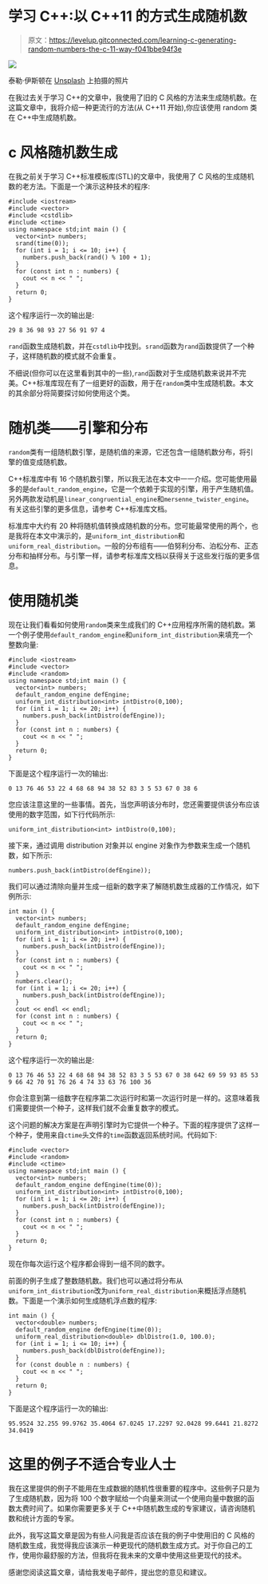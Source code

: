 # 学习 C++:以 C++11 的方式生成随机数

> 原文：<https://levelup.gitconnected.com/learning-c-generating-random-numbers-the-c-11-way-f041bbe94f3e>

![](img/dc6ccf09b26ae49713c9a8fe092a6a7d.png)

泰勒·伊斯顿在 [Unsplash](https://unsplash.com?utm_source=medium&utm_medium=referral) 上拍摄的照片

在我过去关于学习 C++的文章中，我使用了旧的 C 风格的方法来生成随机数。在这篇文章中，我将介绍一种更流行的方法(从 C++11 开始),你应该使用 random 类在 C++中生成随机数。

# c 风格随机数生成

在我之前关于学习 C++标准模板库(STL)的文章中，我使用了 C 风格的生成随机数的老方法。下面是一个演示这种技术的程序:

```
#include <iostream>
#include <vector>
#include <cstdlib>
#include <ctime>
using namespace std;int main () {
  vector<int> numbers;
  srand(time(0));
  for (int i = 1; i <= 10; i++) {
    numbers.push_back(rand() % 100 + 1);
  }
  for (const int n : numbers) {
    cout << n << " ";
  }
  return 0;
}
```

这个程序运行一次的输出是:

```
29 8 36 98 93 27 56 91 97 4
```

`rand`函数生成随机数，并在`cstdlib`中找到。`srand`函数为`rand`函数提供了一个种子，这样随机数的模式就不会重复。

不细说(但你可以在这里看到其中的一些),`rand`函数对于生成随机数来说并不完美。C++标准库现在有了一组更好的函数，用于在`random`类中生成随机数。本文的其余部分将简要探讨如何使用这个类。

# 随机类——引擎和分布

`random`类有一组随机数引擎，是随机值的来源，它还包含一组随机数分布，将引擎的值变成随机数。

C++标准库中有 16 个随机数引擎，所以我无法在本文中一一介绍。您可能使用最多的是`default_random_engine`，它是一个依赖于实现的引擎，用于产生随机值。另外两款发动机是`linear_congruential_engine`和`mersenne_twister_engine`。有关这些引擎的更多信息，请参考 C++标准库文档。

标准库中大约有 20 种将随机值转换成随机数的分布。您可能最常使用的两个，也是我将在本文中演示的，是`uniform_int_distribution`和`uniform_real_distribution`。一般的分布组有——伯努利分布、泊松分布、正态分布和抽样分布。与引擎一样，请参考标准库文档以获得关于这些发行版的更多信息。

# 使用随机类

现在让我们看看如何使用`random`类来生成我们的 C++应用程序所需的随机数。第一个例子使用`default_random_engine`和`uniform_int_distribution`来填充一个整数向量:

```
#include <iostream>
#include <vector>
#include <random>
using namespace std;int main () {
  vector<int> numbers;
  default_random_engine defEngine;
  uniform_int_distribution<int> intDistro(0,100);
  for (int i = 1; i <= 20; i++) {
    numbers.push_back(intDistro(defEngine));
  }
  for (const int n : numbers) {
    cout << n << " ";
  }
  return 0;
}
```

下面是这个程序运行一次的输出:

```
0 13 76 46 53 22 4 68 68 94 38 52 83 3 5 53 67 0 38 6
```

您应该注意这里的一些事情。首先，当您声明该分布时，您还需要提供该分布应该使用的数字范围，如下行代码所示:

```
uniform_int_distribution<int> intDistro(0,100);
```

接下来，通过调用 distribution 对象并以 engine 对象作为参数来生成一个随机数，如下所示:

```
numbers.push_back(intDistro(defEngine));
```

我们可以通过清除向量并生成一组新的数字来了解随机数生成器的工作情况，如下例所示:

```
int main () {
  vector<int> numbers;
  default_random_engine defEngine;
  uniform_int_distribution<int> intDistro(0,100);
  for (int i = 1; i <= 20; i++) {
    numbers.push_back(intDistro(defEngine));
  }
  for (const int n : numbers) {
    cout << n << " ";
  }
  numbers.clear();
  for (int i = 1; i <= 20; i++) {
    numbers.push_back(intDistro(defEngine));
  }
  cout << endl << endl;
  for (const int n : numbers) {
    cout << n << " ";
  }
  return 0;
}
```

这个程序运行一次的输出是:

```
0 13 76 46 53 22 4 68 68 94 38 52 83 3 5 53 67 0 38 642 69 59 93 85 53 9 66 42 70 91 76 26 4 74 33 63 76 100 36
```

你会注意到第一组数字在程序第二次运行时和第一次运行时是一样的。这意味着我们需要提供一个种子，这样我们就不会重复数字的模式。

这个问题的解决方案是在声明引擎时为它提供一个种子。下面的程序提供了这样一个种子，使用来自`ctime`头文件的`time`函数返回系统时间。代码如下:

```
#include <vector>
#include <random>
#include <ctime>
using namespace std;int main () {
  vector<int> numbers;
  default_random_engine defEngine(time(0));
  uniform_int_distribution<int> intDistro(0,100);
  for (int i = 1; i <= 20; i++) {
    numbers.push_back(intDistro(defEngine));
  }
  for (const int n : numbers) {
    cout << n << " ";
  }
  return 0;
}
```

现在你每次运行这个程序都会得到一组不同的数字。

前面的例子生成了整数随机数。我们也可以通过将分布从`uniform_int_distribution`改为`uniform_real_distribution`来概括浮点随机数。下面是一个演示如何生成随机浮点数的程序:

```
int main () {
  vector<double> numbers;
  default_random_engine defEngine(time(0));
  uniform_real_distribution<double> dblDistro(1.0, 100.0);
  for (int i = 1; i <= 10; i++) {
    numbers.push_back(dblDistro(defEngine));
  }
  for (const double n : numbers) {
    cout << n << " ";
  }
  return 0;
}
```

下面是这个程序运行一次的输出:

```
95.9524 32.255 99.9762 35.4064 67.0245 17.2297 92.0428 99.6441 21.8272 34.0419
```

# 这里的例子不适合专业人士

我在这里提供的例子不能用在生成数据的随机性很重要的程序中。这些例子只是为了生成随机数，因为将 100 个数字赋给一个向量来测试一个使用向量中数据的函数太费时间了。如果你需要更多关于 C++中随机数生成的专家建议，请咨询随机数和统计方面的专家。

此外，我写这篇文章是因为有些人问我是否应该在我的例子中使用旧的 C 风格的随机数生成，我觉得我应该演示一种更现代的随机数生成方式。对于你自己的工作，使用你最舒服的方法，但我将在我未来的文章中使用这些更现代的技术。

感谢您阅读这篇文章，请给我发电子邮件，提出您的意见和建议。